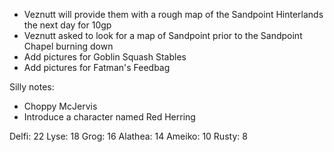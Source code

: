 * Veznutt will provide them with a rough map of the Sandpoint Hinterlands the next day for 10gp
* Veznutt asked to look for a map of Sandpoint prior to the Sandpoint Chapel burning down
* Add pictures for Goblin Squash Stables
* Add pictures for Fatman's Feedbag


Silly notes:

* Choppy McJervis
* Introduce a character named Red Herring



Delfi: 22
Lyse: 18
Grog: 16
Alathea: 14
Ameiko: 10
Rusty: 8
